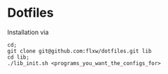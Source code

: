 # Dotfiles

Installation via
```
cd;
git clone git@github.com:flxw/dotfiles.git lib
cd lib;
./lib_init.sh <programs_you_want_the_configs_for>
```
